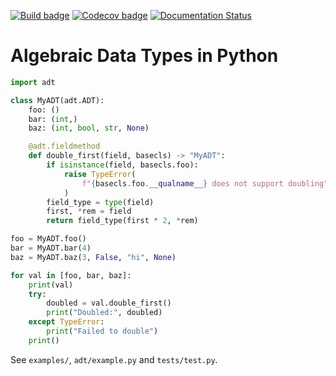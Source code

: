 [![Build badge](https://img.shields.io/github/workflow/status/LewisGaul/python_adt/Workflow%20for%20basic%20tests/master)](https://github.com/LewisGaul/python_adt/actions/workflows/basic-test.yml?query=branch%3Amaster)
[![Codecov badge](https://img.shields.io/codecov/c/github/LewisGaul/python_adt/master)](https://codecov.io/gh/LewisGaul/python_adt/)
[![Documentation Status](https://readthedocs.org/projects/adt/badge/?version=latest)](https://adt.readthedocs.io/en/latest/?badge=latest)

# Algebraic Data Types in Python

```python
import adt

class MyADT(adt.ADT):
    foo: ()
    bar: (int,)
    baz: (int, bool, str, None)

    @adt.fieldmethod
    def double_first(field, basecls) -> "MyADT":
        if isinstance(field, basecls.foo):
            raise TypeError(
                f"{basecls.foo.__qualname__} does not support doubling"
            )
        field_type = type(field)
        first, *rem = field
        return field_type(first * 2, *rem)

foo = MyADT.foo()
bar = MyADT.bar(4)
baz = MyADT.baz(3, False, "hi", None)

for val in [foo, bar, baz]:
    print(val)
    try:
        doubled = val.double_first()
        print("Doubled:", doubled)
    except TypeError:
        print("Failed to double")
    print()
```

See `examples/`, `adt/example.py` and `tests/test.py`.
